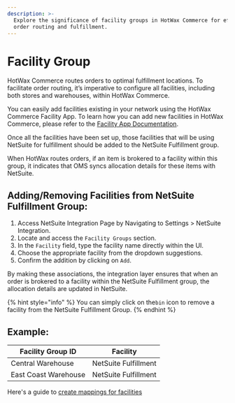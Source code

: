 ```yaml
---
description: >-
  Explore the significance of facility groups in HotWax Commerce for efficient
  order routing and fulfillment.
---
```


# Facility Group

HotWax Commerce routes orders to optimal fulfillment locations. To facilitate order routing, it’s imperative to configure all facilities, including both stores and warehouses, within HotWax Commerce.

You can easily add facilities existing in your network using the HotWax Commerce Facility App. To learn how you can add new facilities in HotWax Commerce, please refer to the [Facility App Documentation](https://docs.hotwax.co/documents/v/system-admins/administration/facilities).

Once all the facilities have been set up, those facilities that will be using NetSuite for fulfillment should be added to the NetSuite Fulfillment group.

When HotWax routes orders, if an item is brokered to a facility within this group, it indicates that OMS syncs allocation details for these items with NetSuite.

## Adding/Removing Facilities from NetSuite Fulfillment Group:

1. Access NetSuite Integration Page by Navigating to Settings > NetSuite Integration.
2. Locate and access the `Facility Groups` section.
3. In the `Facility` field, type the facility name directly within the UI.
4. Choose the appropriate facility from the dropdown suggestions.
5. Confirm the addition by clicking on `Add`.

By making these associations, the integration layer ensures that when an order is brokered to a facility within the NetSuite Fulfillment group, the allocation details are updated in NetSuite.

{% hint style="info" %}
You can simply click on the`bin` icon to remove a facility from the NetSuite Fulfillment Group.
{% endhint %}

## Example:

| Facility Group ID    | Facility             |
| -------------------- | -------------------- |
| Central Warehouse    | NetSuite Fulfillment |
| East Coast Warehouse | NetSuite Fulfillment |

Here's a guide to [create mappings for facilities](README.md#configuring-mappings-between-hotwax-commerce-and-netsuite)
